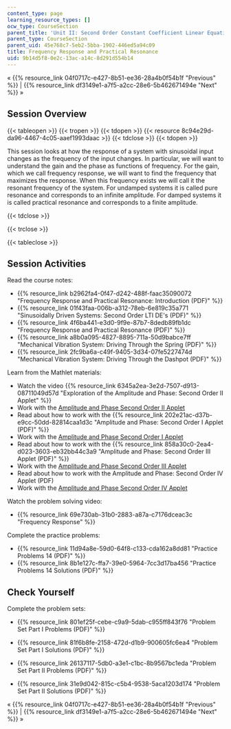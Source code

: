 ```yaml
---
content_type: page
learning_resource_types: []
ocw_type: CourseSection
parent_title: 'Unit II: Second Order Constant Coefficient Linear Equations'
parent_type: CourseSection
parent_uid: 45e768c7-5eb2-5bba-1902-446ed5a94c09
title: Frequency Response and Practical Resonance
uid: 9b14d5f8-0e2c-13ac-a14c-8d291d554b14
---
```


« {{% resource_link 04f0717c-e427-8b51-ee36-28a4b0f54b1f "Previous" %}} | {{% resource_link df3149e1-a7f5-a2cc-28e6-5b462671494e "Next" %}} »

Session Overview
----------------

{{< tableopen >}}
{{< tropen >}}
{{< tdopen >}}
{{< resource 8c94e29d-da96-4467-4c05-aaef1993daac >}}
{{< tdclose >}}
{{< tdopen >}}


This session looks at how the response of a system with sinusoidal input changes as the frequency of the input changes. In particular, we will want to understand the gain and the phase as functions of frequency. For the gain, which we call frequency response, we will want to find the frequency that maximizes the response. When this frequency exists we will call it the resonant frequency of the system. For undamped systems it is called pure resonance and corresponds to an infinite amplitude. For damped systems it is called practical resonance and corresponds to a finite amplitude.


{{< tdclose >}}

{{< trclose >}}

{{< tableclose >}}

Session Activities
------------------

Read the course notes:

*   {{% resource_link b2962fa4-0f47-d242-488f-faac35090072 "Frequency Response and Practical Resonance: Introduction (PDF)" %}}
*   {{% resource_link 01f43faa-006b-a312-78eb-6e819c35a771 "Sinusoidally Driven Systems: Second Order LTI DE's (PDF)" %}}
*   {{% resource_link 4f6ba441-e3d0-9f9e-87b7-8dedb89fb1dc "Frequency Response and Practical Resonance (PDF)" %}}
*   {{% resource_link a8b0a095-4827-8895-711a-50d9babce7ff "Mechanical Vibration System: Driving Through the Spring (PDF)" %}}
*   {{% resource_link 2fc9ba6a-c49f-9405-3d34-07fe5227474d "Mechanical Vibration System: Driving Through the Dashpot (PDF)" %}}

Learn from the Mathlet materials:

*   Watch the video {{% resource_link 6345a2ea-3e2d-7507-d913-08711049d57d "Exploration of the Amplitude and Phase: Second Order II Applet" %}}
*   Work with the [Amplitude and Phase Second Order II Applet](/ans7870/18/18.03SC/ampPhaseSecondOrderII.html "Open in a new window.")
*   Read about how to work with the {{% resource_link 202e21ac-d37b-e9cc-50dd-82814caa1d3c "Amplitude and Phase: Second Order I Applet (PDF)" %}}
*   Work with the [Amplitude and Phase Second Order I Applet](/ans7870/18/18.03SC/ampPhaseSecondOrderI.html "Open in a new window.")
*   Read about how to work with the {{% resource_link 858a30c0-2ea4-d023-3603-eb32bb44c3a9 "Amplitude and Phase: Second Order III Applet (PDF)" %}}
*   Work with the [Amplitude and Phase Second Order III Applet](/ans7870/18/18.03SC/ampPhaseSecondOrderIII.html "Open in a new window.")
*   Read about how to work with the Amplitude and Phase: Second Order IV Applet (PDF)
*   Work with the [Amplitude and Phase Second Order IV Applet](/ans7870/18/18.03SC/ampPhaseSecondOrderIV.html "Open in a new window.")

Watch the problem solving video:

*   {{% resource_link 69e730ab-31b0-2883-a87a-c7176dceac3c "Frequency Response" %}}

Complete the practice problems:

*   {{% resource_link 11d94a8e-59d0-64f8-c133-cda162a8dd81 "Practice Problems 14 (PDF)" %}}
*   {{% resource_link 8b1e127c-ffa7-39e0-5964-7cc3d17ba456 "Practice Problems 14 Solutions (PDF)" %}}

Check Yourself
--------------

Complete the problem sets:

*   {{% resource_link 801ef25f-cebe-c9a9-5dab-c955ff843f76 "Problem Set Part I Problems (PDF)" %}}
*   {{% resource_link 81f6b8fe-2158-472d-d1b9-900605fc6ea4 "Problem Set Part I Solutions (PDF)" %}}
  
*   {{% resource_link 26137117-5db0-a3e1-c1bc-8b9567bc1eda "Problem Set Part II Problems (PDF)" %}}
*   {{% resource_link 31e9d042-815c-c5b4-9538-5aca1203d174 "Problem Set Part II Solutions (PDF)" %}}

« {{% resource_link 04f0717c-e427-8b51-ee36-28a4b0f54b1f "Previous" %}} | {{% resource_link df3149e1-a7f5-a2cc-28e6-5b462671494e "Next" %}} »